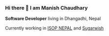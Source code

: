 ### Hi there 👋 I am Manish Chaudhary

__Software Developer__ living in Dhangadhi, Nepal

Currently working in [ISOP NEPAL](https://isopnepal.com) and [Sugarwish](https://sugarwish.com)
